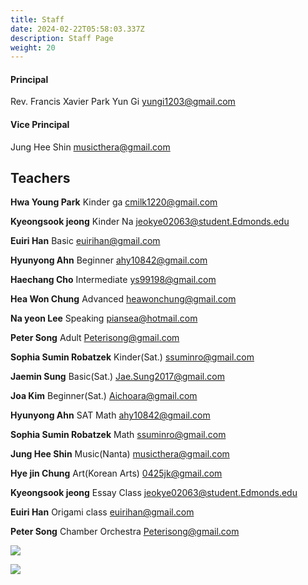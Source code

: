 ```yaml
---
title: Staff
date: 2024-02-22T05:58:03.337Z
description: Staff Page
weight: 20
---
```

#### **Principal**

Rev. Francis Xavier Park Yun Gi 	               yungi1203@gmail.com

#### **Vice Principal**

Jung Hee Shin	                                       musicthera@gmail.com

## **Teachers**

**Hwa Young Park**	              Kinder ga	                         cmilk1220@gmail.com

**Kyeongsook jeong**	      Kinder Na	                         jeokye02063@student.Edmonds.edu

**Euiri Han**	                      Basic	                                 euirihan@gmail.com

**Hyunyong Ahn**	              Beginner	                         ahy10842@gmail.com

**Haechang Cho**	              Intermediate	                         ys99198@gmail.com

**Hea Won Chung**	              Advanced	                         heawonchung@gmail.com

**Na yeon Lee**	              Speaking	                         piansea@hotmail.com

**Peter Song**	                      Adult                                    Peterisong@gmail.com

**Sophia Sumin Robatzek**     Kinder(Sat.)	                         ssuminro@gmail.com 

**Jaemin Sung**	              Basic(Sat.)	                         Jae.Sung2017@gmail.com

**Joa Kim**	                      Beginner(Sat.)	                 Aichoara@gmail.com

**Hyunyong Ahn**	              SAT Math	                         ahy10842@gmail.com

**Sophia Sumin Robatzek**	      Math	                         ssuminro@gmail.com 

**Jung Hee Shin**	              Music(Nanta)	                         musicthera@gmail.com

**Hye jin Chung**	              Art(Korean Arts)	                 0425jk@gmail.com

**Kyeongsook jeong**	      Essay Class 	                         jeokye02063@student.Edmonds.edu

**Euiri Han**	                      Origami class  	                 euirihan@gmail.com

**Peter Song**	                      Chamber Orchestra 	          Peterisong@gmail.com

![](/img/교사사진.jpg)

![](/img/조직도.png)
